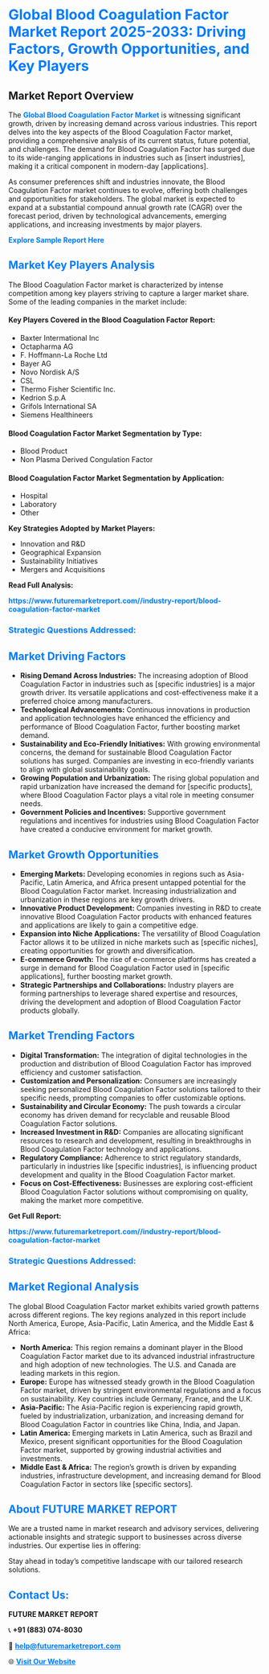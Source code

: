 <h1 style="color: #007BFF;">Global Blood Coagulation Factor Market Report 2025-2033: Driving Factors, Growth Opportunities, and Key Players</h1>

<section id="overview">
<h2>Market Report Overview</h2>
<p>The <a href="https://www.futuremarketreport.com//industry-report/blood-coagulation-factor-market" style="color: #007BFF; text-decoration: none;"><strong>Global Blood Coagulation Factor Market</strong></a> is witnessing significant growth, driven by increasing demand across various industries. This report delves into the key aspects of the Blood Coagulation Factor market, providing a comprehensive analysis of its current status, future potential, and challenges. The demand for Blood Coagulation Factor has surged due to its wide-ranging applications in industries such as [insert industries], making it a critical component in modern-day [applications].</p>
<p>As consumer preferences shift and industries innovate, the Blood Coagulation Factor market continues to evolve, offering both challenges and opportunities for stakeholders. The global market is expected to expand at a substantial compound annual growth rate (CAGR) over the forecast period, driven by technological advancements, emerging applications, and increasing investments by major players.</p>
</section>

<section id="overview">
<p><a href="https://www.futuremarketreport.com//request-sample/reportId=79744" style="color: #007BFF; text-decoration: none;"><strong>Explore Sample Report Here</strong></a></p>
</section>

<section id="key-players">
<h2 style="color: #007BFF;">Market Key Players Analysis</h2>
<p>The Blood Coagulation Factor market is characterized by intense competition among key players striving to capture a larger market share. Some of the leading companies in the market include:</p>
<h4>Key Players Covered in the Blood Coagulation Factor Report:</h4>
<ul><li>Baxter Intermational Inc</li><li>Octapharma AG</li><li>F. Hoffmann-La Roche Ltd</li><li>Bayer AG</li><li>Novo Nordisk A/S</li><li>CSL</li><li>Thermo Fisher Scientific Inc.</li><li>Kedrion S.p.A</li><li>Grifols International SA</li><li>Siemens Healthineers</li></ul>
<h4>Blood Coagulation Factor Market Segmentation by Type:</h4>
<ul><li>Blood Product</li><li>Non Plasma Derived Congulation Factor</li></ul>

<h4>Blood Coagulation Factor Market Segmentation by Application:</h4>
<ul><li>Hospital</li><li>Laboratory</li><li>Other</li></ul>
<p><strong>Key Strategies Adopted by Market Players:</strong></p>
<ul>
<li>Innovation and R&D</li>
<li>Geographical Expansion</li>
<li>Sustainability Initiatives</li>
<li>Mergers and Acquisitions</li>
</ul>
</section>

<section>
<p><strong>Read Full Analysis: </strong></p><a href="https://www.futuremarketreport.com//industry-report/blood-coagulation-factor-market" style="color: #007BFF; text-decoration: none;"><strong>https://www.futuremarketreport.com//industry-report/blood-coagulation-factor-market</strong></a>
<h3 style="color: #007BFF;">Strategic Questions Addressed:</h3>
</section>

<section id="driving-factors">
<h2 style="color: #007BFF;">Market Driving Factors</h2>
<ul>
<li><strong>Rising Demand Across Industries:</strong> The increasing adoption of Blood Coagulation Factor in industries such as [specific industries] is a major growth driver. Its versatile applications and cost-effectiveness make it a preferred choice among manufacturers.</li>
<li><strong>Technological Advancements:</strong> Continuous innovations in production and application technologies have enhanced the efficiency and performance of Blood Coagulation Factor, further boosting market demand.</li>
<li><strong>Sustainability and Eco-Friendly Initiatives:</strong> With growing environmental concerns, the demand for sustainable Blood Coagulation Factor solutions has surged. Companies are investing in eco-friendly variants to align with global sustainability goals.</li>
<li><strong>Growing Population and Urbanization:</strong> The rising global population and rapid urbanization have increased the demand for [specific products], where Blood Coagulation Factor plays a vital role in meeting consumer needs.</li>
<li><strong>Government Policies and Incentives:</strong> Supportive government regulations and incentives for industries using Blood Coagulation Factor have created a conducive environment for market growth.</li>
</ul>
</section>

<section id="growth-opportunities">
<h2 style="color: #007BFF;">Market Growth Opportunities</h2>
<ul>
<li><strong>Emerging Markets:</strong> Developing economies in regions such as Asia-Pacific, Latin America, and Africa present untapped potential for the Blood Coagulation Factor market. Increasing industrialization and urbanization in these regions are key growth drivers.</li>
<li><strong>Innovative Product Development:</strong> Companies investing in R&D to create innovative Blood Coagulation Factor products with enhanced features and applications are likely to gain a competitive edge.</li>
<li><strong>Expansion into Niche Applications:</strong> The versatility of Blood Coagulation Factor allows it to be utilized in niche markets such as [specific niches], creating opportunities for growth and diversification.</li>
<li><strong>E-commerce Growth:</strong> The rise of e-commerce platforms has created a surge in demand for Blood Coagulation Factor used in [specific applications], further boosting market growth.</li>
<li><strong>Strategic Partnerships and Collaborations:</strong> Industry players are forming partnerships to leverage shared expertise and resources, driving the development and adoption of Blood Coagulation Factor products globally.</li>
</ul>
</section>

<section id="trending-factors">
<h2 style="color: #007BFF;">Market Trending Factors</h2>
<ul>
<li><strong>Digital Transformation:</strong> The integration of digital technologies in the production and distribution of Blood Coagulation Factor has improved efficiency and customer satisfaction.</li>
<li><strong>Customization and Personalization:</strong> Consumers are increasingly seeking personalized Blood Coagulation Factor solutions tailored to their specific needs, prompting companies to offer customizable options.</li>
<li><strong>Sustainability and Circular Economy:</strong> The push towards a circular economy has driven demand for recyclable and reusable Blood Coagulation Factor solutions.</li>
<li><strong>Increased Investment in R&D:</strong> Companies are allocating significant resources to research and development, resulting in breakthroughs in Blood Coagulation Factor technology and applications.</li>
<li><strong>Regulatory Compliance:</strong> Adherence to strict regulatory standards, particularly in industries like [specific industries], is influencing product development and quality in the Blood Coagulation Factor market.</li>
<li><strong>Focus on Cost-Effectiveness:</strong> Businesses are exploring cost-efficient Blood Coagulation Factor solutions without compromising on quality, making the market more competitive.</li>
</ul>
</section>

<section>
<p><strong>Get Full Report: </strong></p><a href="https://www.futuremarketreport.com//industry-report/blood-coagulation-factor-market" style="color: #007BFF; text-decoration: none;"><strong>https://www.futuremarketreport.com//industry-report/blood-coagulation-factor-market</strong></a>
<h3 style="color: #007BFF;">Strategic Questions Addressed:</h3>
</section>


<section id="regional-analysis">
<h2 style="color: #007BFF;">Market Regional Analysis</h2>
<p>The global Blood Coagulation Factor market exhibits varied growth patterns across different regions. The key regions analyzed in this report include North America, Europe, Asia-Pacific, Latin America, and the Middle East & Africa:</p>
<ul>
<li><strong>North America:</strong> This region remains a dominant player in the Blood Coagulation Factor market due to its advanced industrial infrastructure and high adoption of new technologies. The U.S. and Canada are leading markets in this region.</li>
<li><strong>Europe:</strong> Europe has witnessed steady growth in the Blood Coagulation Factor market, driven by stringent environmental regulations and a focus on sustainability. Key countries include Germany, France, and the U.K.</li>
<li><strong>Asia-Pacific:</strong> The Asia-Pacific region is experiencing rapid growth, fueled by industrialization, urbanization, and increasing demand for Blood Coagulation Factor in countries like China, India, and Japan.</li>
<li><strong>Latin America:</strong> Emerging markets in Latin America, such as Brazil and Mexico, present significant opportunities for the Blood Coagulation Factor market, supported by growing industrial activities and investments.</li>
<li><strong>Middle East & Africa:</strong> The region’s growth is driven by expanding industries, infrastructure development, and increasing demand for Blood Coagulation Factor in sectors like [specific sectors].</li>
</ul>
</section>

<footer>
<h2 style="color: #007BFF;">About FUTURE MARKET REPORT</h2>
<p>We are a trusted name in market research and advisory services, delivering actionable insights and strategic support to businesses across diverse industries. Our expertise lies in offering:</p>

<p>Stay ahead in today’s competitive landscape with our tailored research solutions.</p>

<h2 style="color: #007BFF;">Contact Us:</h2>
<p><strong>FUTURE MARKET REPORT</strong></p>
<p>📞 <strong>+91 (883) 074-8030</strong></p>
<p>📧 <strong><a href="mailto:help@futuremarketreport.com" style="color: #007BFF;">help@futuremarketreport.com</a></strong></p>
<p>🌐 <strong><a href="https://www.futuremarketreport.com/" style="color: #007BFF;">Visit Our Website</a></strong></p>
</footer>